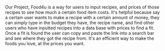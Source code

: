 Our Project, Food4u is a way for users to input recipes, and prices of those recipes to see how much a certain food item costs. It's helpful because say a certain user wants to make a recipe with a certain amount of money, they can simply type in the budget they have, the recipe name, and find other users who have inputted recipes into a data base with prices to find a fit. Once a fit is found the user can copy and paste the link into a search bar and see where they got the recipe from. It's an efficient way to make the foods you love, at the prices you want.
